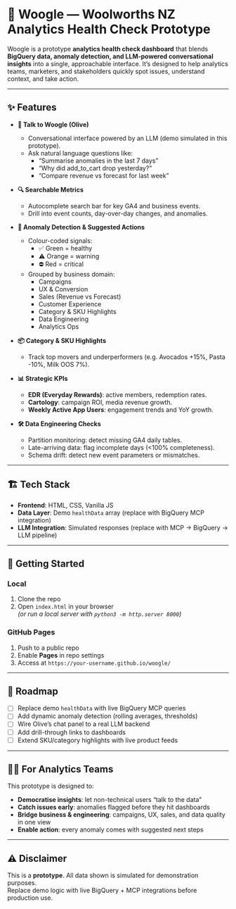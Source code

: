 # 🥝 Woogle — Woolworths NZ Analytics Health Check Prototype

Woogle is a prototype **analytics health check dashboard** that blends **BigQuery data, anomaly detection, and LLM-powered conversational insights** into a single, approachable interface. It’s designed to help analytics teams, marketers, and stakeholders quickly spot issues, understand context, and take action.

---

## ✨ Features

- **💬 Talk to Woogle (Olive)**
  - Conversational interface powered by an LLM (demo simulated in this prototype).
  - Ask natural language questions like:
    - “Summarise anomalies in the last 7 days”
    - “Why did add_to_cart drop yesterday?”
    - “Compare revenue vs forecast for last week”

- **🔍 Searchable Metrics**
  - Autocomplete search bar for key GA4 and business events.
  - Drill into event counts, day-over-day changes, and anomalies.

- **🚦 Anomaly Detection & Suggested Actions**
  - Colour-coded signals:
    - ✅ Green = healthy
    - ⚠️ Orange = warning
    - ⛔ Red = critical
  - Grouped by business domain:
    - Campaigns
    - UX & Conversion
    - Sales (Revenue vs Forecast)
    - Customer Experience
    - Category & SKU Highlights
    - Data Engineering
    - Analytics Ops

- **📦 Category & SKU Highlights**
  - Track top movers and underperformers (e.g. Avocados +15%, Pasta -10%, Milk OOS 7%).

- **📊 Strategic KPIs**
  - **EDR (Everyday Rewards)**: active members, redemption rates.
  - **Cartology**: campaign ROI, media revenue growth.
  - **Weekly Active App Users**: engagement trends and YoY growth.

- **🛠️ Data Engineering Checks**
  - Partition monitoring: detect missing GA4 daily tables.
  - Late-arriving data: flag incomplete days (<100% completeness).
  - Schema drift: detect new event parameters or mismatches.

---

## 🏗️ Tech Stack

- **Frontend**: HTML, CSS, Vanilla JS
- **Data Layer**: Demo `healthData` array (replace with BigQuery MCP integration)
- **LLM Integration**: Simulated responses (replace with MCP → BigQuery → LLM pipeline)

---

## 🚀 Getting Started

### Local
1. Clone the repo
2. Open `index.html` in your browser  
   *(or run a local server with `python3 -m http.server 8000`)*

### GitHub Pages
1. Push to a public repo
2. Enable **Pages** in repo settings
3. Access at `https://your-username.github.io/woogle/`

---

## 🧭 Roadmap

- [ ] Replace demo `healthData` with live BigQuery MCP queries
- [ ] Add dynamic anomaly detection (rolling averages, thresholds)
- [ ] Wire Olive’s chat panel to a real LLM backend
- [ ] Add drill-through links to dashboards
- [ ] Extend SKU/category highlights with live product feeds

---

## 👩‍💻 For Analytics Teams

This prototype is designed to:
- **Democratise insights**: let non-technical users “talk to the data”
- **Catch issues early**: anomalies flagged before they hit dashboards
- **Bridge business & engineering**: campaigns, UX, sales, and data quality in one view
- **Enable action**: every anomaly comes with suggested next steps

---

## ⚠️ Disclaimer

This is a **prototype**. All data shown is simulated for demonstration purposes.  
Replace demo logic with live BigQuery + MCP integrations before production use.
